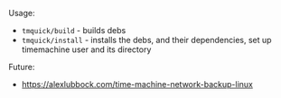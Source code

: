 Usage:

* `tmquick/build` - builds debs
* `tmquick/install` - installs the debs, and their dependencies, set up timemachine user and its directory

Future:
* https://alexlubbock.com/time-machine-network-backup-linux
